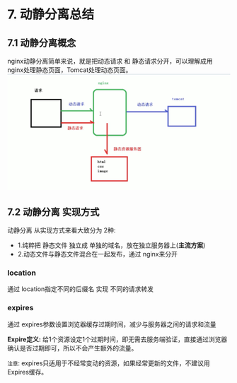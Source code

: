 # 7. 动静分离总结

## 7.1 动静分离概念

nginx动静分离简单来说，就是把动态请求 和 静态请求分开，可以理解成用 nginx处理静态页面，Tomcat处理动态页面。
![](../assets/动静分离说明.png)


## 7.2 动静分离 实现方式
动静分离 从实现方式来看大致分为 2种:
* 1.纯粹把 静态文件 独立成 单独的域名，放在独立服务器上(**主流方案**)
* 2.动态文件与静态文件混合在一起发布，通过 nginx来分开

### location
通过 location指定不同的后缀名 实现 不同的请求转发

### expires
通过 expires参数设置浏览器缓存过期时间，减少与服务器之间的请求和流量

**Expire定义:** 给1个资源设定1个过期时间，即无需去服务端验证，直接通过浏览器确认是否过期即可，所以不会产生额外的流量。

`注意`: expires只适用于不经常变动的资源，如果经常更新的文件，不建议用 Expires缓存。


